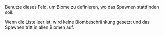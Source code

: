 Benutze dieses Feld, um Biome zu definieren, wo das Spawnen stattfinden soll.

Wenn die Liste leer ist, wird keine Biombeschränkung gesetzt und das Spawnen tritt in allen Biomen auf.